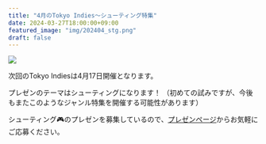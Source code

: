 ```yaml
---
title: "4月のTokyo Indies～シューティング特集"
date: 2024-03-27T18:00:00+09:00
featured_image: "img/202404_stg.png"
draft: false
---
```


![](/img/202404_stg.png)

次回のTokyo Indiesは4月17日開催となります。

プレゼンのテーマはシューティングになります！
（初めての試みですが、今後もまたこのようなジャンル特集を開催する可能性があります）

シューティング🎮️のプレゼンを募集しているので、[プレゼンページ](/present)からお気軽にご応募ください。
